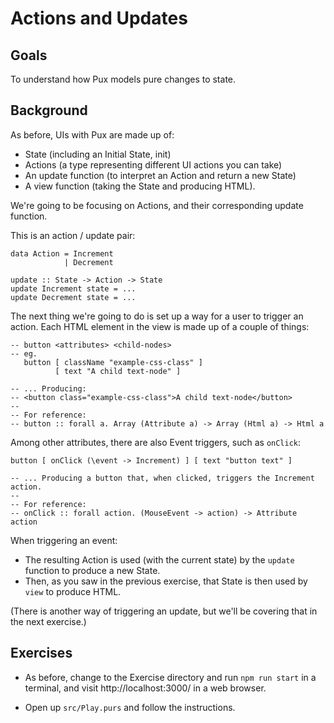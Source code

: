 # Actions and Updates

## Goals

To understand how Pux models pure changes to state.


## Background

As before, UIs with Pux are made up of:

* State (including an Initial State, init)
* Actions (a type representing different UI actions you can take)
* An update function (to interpret an Action and return a new State)
* A view function (taking the State and producing HTML).

We're going to be focusing on Actions, and their corresponding update function.

This is an action / update pair:
```
data Action = Increment
            | Decrement

update :: State -> Action -> State
update Increment state = ...
update Decrement state = ...
```

The next thing we're going to do is set up a way for a user to trigger an action. Each HTML element
in the view is made up of a couple of things:
```
-- button <attributes> <child-nodes>
-- eg.
   button [ className "example-css-class" ]
          [ text "A child text-node" ]

-- ... Producing:
-- <button class="example-css-class">A child text-node</button>
--
-- For reference:
-- button :: forall a. Array (Attribute a) -> Array (Html a) -> Html a

```

Among other attributes, there are also Event triggers, such as `onClick`:
```
button [ onClick (\event -> Increment) ] [ text "button text" ]

-- ... Producing a button that, when clicked, triggers the Increment action.
--
-- For reference:
-- onClick :: forall action. (MouseEvent -> action) -> Attribute action
```

When triggering an event:
* The resulting Action is used (with the current state) by the `update` function to produce a
  new State.
* Then, as you saw in the previous exercise, that State is then used by `view` to produce HTML.


(There is another way of triggering an update, but we'll be covering that in the next exercise.)


## Exercises

* As before, change to the Exercise directory and run `npm run start` in a terminal, and visit
http://localhost:3000/ in a web browser.

* Open up `src/Play.purs` and follow the instructions.
